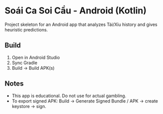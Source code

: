 # Soái Ca Soi Cầu - Android (Kotlin)

Project skeleton for an Android app that analyzes Tài/Xỉu history and gives heuristic predictions.

## Build
1. Open in Android Studio
2. Sync Gradle
3. Build -> Build APK(s)

## Notes
- This app is educational. Do not use for actual gambling.
- To export signed APK: Build -> Generate Signed Bundle / APK -> create keystore -> sign.
